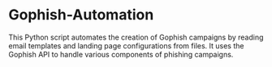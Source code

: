 # Gophish-Automation
This Python script automates the creation of Gophish campaigns by reading email templates and landing page configurations from files. It uses the Gophish API to handle various components of phishing campaigns.
